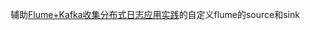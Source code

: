 辅助[Flume+Kafka收集分布式日志应用实践](http://neoremind.com/2016/05/Flume+Kafka%E6%94%B6%E9%9B%86Docker%E5%AE%B9%E5%99%A8%E5%86%85%E5%88%86%E5%B8%83%E5%BC%8F%E6%97%A5%E5%BF%97%E5%BA%94%E7%94%A8%E5%AE%9E%E8%B7%B5/)的自定义flume的source和sink